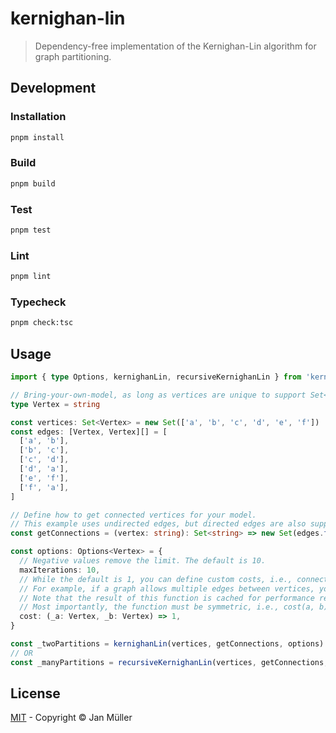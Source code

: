 # kernighan-lin

> Dependency-free implementation of the Kernighan-Lin algorithm for graph partitioning.

## Development

### Installation

```bash
pnpm install
```

### Build

```bash
pnpm build
```

### Test

```bash
pnpm test
```

### Lint

```bash
pnpm lint
```

### Typecheck

```bash
pnpm check:tsc
```

## Usage

```ts
import { type Options, kernighanLin, recursiveKernighanLin } from 'kernighan-lin'

// Bring-your-own-model, as long as vertices are unique to support Set<Vertex> and Map<Vertex, ...>.
type Vertex = string

const vertices: Set<Vertex> = new Set(['a', 'b', 'c', 'd', 'e', 'f'])
const edges: [Vertex, Vertex][] = [
  ['a', 'b'],
  ['b', 'c'],
  ['c', 'd'],
  ['d', 'a'],
  ['e', 'f'],
  ['f', 'a'],
]

// Define how to get connected vertices for your model.
// This example uses undirected edges, but directed edges are also supported by including them here.
const getConnections = (vertex: string): Set<string> => new Set(edges.filter(([a, _b]) => a === vertex).map(([_a, b]) => b))

const options: Options<Vertex> = {
  // Negative values remove the limit. The default is 10.
  maxIterations: 10,
  // While the default is 1, you can define custom costs, i.e., connection strengths, here.
  // For example, if a graph allows multiple edges between vertices, you can count them here.
  // Note that the result of this function is cached for performance reasons.
  // Most importantly, the function must be symmetric, i.e., cost(a, b) === cost(b, a).
  cost: (_a: Vertex, _b: Vertex) => 1,
}

const _twoPartitions = kernighanLin(vertices, getConnections, options)
// OR
const _manyPartitions = recursiveKernighanLin(vertices, getConnections, { ...options, maxPartitionSize: 2 })
```

## License

[MIT](https://github.com/borkdominik/CM2ML/blob/main/packages/kernighan-lin/LICENSE) - Copyright &copy; Jan Müller
